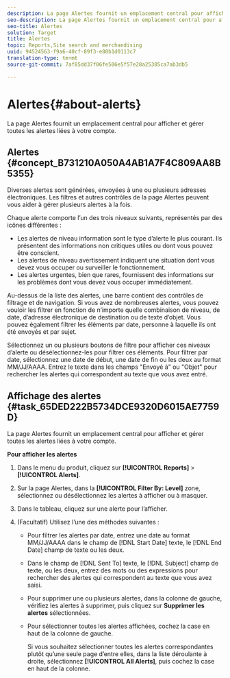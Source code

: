 ```yaml
---
description: La page Alertes fournit un emplacement central pour afficher et gérer toutes les alertes liées à votre compte.
seo-description: La page Alertes fournit un emplacement central pour afficher et gérer toutes les alertes liées à votre compte.
seo-title: Alertes
solution: Target
title: Alertes
topic: Reports,Site search and merchandising
uuid: 94524563-f9a6-40cf-89f3-e80b1d0113c7
translation-type: tm+mt
source-git-commit: 7af85dd37f06fe506e5f57e28a25385ca7ab3db5

---
```



# Alertes{#about-alerts}

La page Alertes fournit un emplacement central pour afficher et gérer toutes les alertes liées à votre compte.

## Alertes {#concept_B731210A050A4AB1A7F4C809AA8B5355}

Diverses alertes sont générées, envoyées à une ou plusieurs adresses électroniques. Les filtres et autres contrôles de la page Alertes peuvent vous aider à gérer plusieurs alertes à la fois.

Chaque alerte comporte l’un des trois niveaux suivants, représentés par des icônes différentes :

* Les alertes de niveau information sont le type d’alerte le plus courant. Ils présentent des informations non critiques utiles ou dont vous pouvez être conscient.
* Les alertes de niveau avertissement indiquent une situation dont vous devez vous occuper ou surveiller le fonctionnement.
* Les alertes urgentes, bien que rares, fournissent des informations sur les problèmes dont vous devez vous occuper immédiatement.

Au-dessus de la liste des alertes, une barre contient des contrôles de filtrage et de navigation. Si vous avez de nombreuses alertes, vous pouvez vouloir les filtrer en fonction de n’importe quelle combinaison de niveau, de date, d’adresse électronique de destination ou de texte d’objet. Vous pouvez également filtrer les éléments par date, personne à laquelle ils ont été envoyés et par sujet.

Sélectionnez un ou plusieurs boutons de filtre pour afficher ces niveaux d’alerte ou désélectionnez-les pour filtrer ces éléments. Pour filtrer par date, sélectionnez une date de début, une date de fin ou les deux au format MM/JJ/AAAA. Entrez le texte dans les champs &quot;Envoyé à&quot; ou &quot;Objet&quot; pour rechercher les alertes qui correspondent au texte que vous avez entré.

## Affichage des alertes {#task_65DED222B5734DCE9320D6015AE7759D}

La page Alertes fournit un emplacement central pour afficher et gérer toutes les alertes liées à votre compte.

**Pour afficher les alertes**

1. Dans le menu du produit, cliquez sur **[!UICONTROL Reports]** > **[!UICONTROL Alerts]**.
1. Sur la page Alertes, dans la **[!UICONTROL Filter By: Level]** zone, sélectionnez ou désélectionnez les alertes à afficher ou à masquer.
1. Dans le tableau, cliquez sur une alerte pour l’afficher.
1. (Facultatif) Utilisez l’une des méthodes suivantes :

   * Pour filtrer les alertes par date, entrez une date au format MM/JJ/AAAA dans le champ de [!DNL Start Date] texte, le [!DNL End Date] champ de texte ou les deux.

   * Dans le champ de [!DNL Sent To] texte, le [!DNL Subject] champ de texte, ou les deux, entrez des mots ou des expressions pour rechercher des alertes qui correspondent au texte que vous avez saisi.

   * Pour supprimer une ou plusieurs alertes, dans la colonne de gauche, vérifiez les alertes à supprimer, puis cliquez sur **Supprimer les alertes** sélectionnées.
   * Pour sélectionner toutes les alertes affichées, cochez la case en haut de la colonne de gauche.

      Si vous souhaitez sélectionner toutes les alertes correspondantes plutôt qu’une seule page d’entre elles, dans la liste déroulante à droite, sélectionnez **[!UICONTROL All Alerts]**, puis cochez la case en haut de la colonne.

